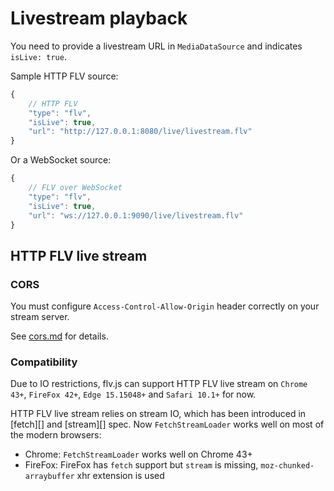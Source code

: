 
Livestream playback
===================
You need to provide a livestream URL in `MediaDataSource` and indicates `isLive: true`.

Sample HTTP FLV source:

```js
{
    // HTTP FLV
    "type": "flv",
    "isLive": true,
    "url": "http://127.0.0.1:8080/live/livestream.flv"
}
```

Or a WebSocket source:

```js
{
    // FLV over WebSocket
    "type": "flv",
    "isLive": true,
    "url": "ws://127.0.0.1:9090/live/livestream.flv"
}
```

## HTTP FLV live stream

### CORS
You must configure `Access-Control-Allow-Origin` header correctly on your stream server.

See [cors.md](../docs/cors.md) for details.

### Compatibility
Due to IO restrictions, flv.js can support HTTP FLV live stream on `Chrome 43+`, `FireFox 42+`, `Edge 15.15048+` and `Safari 10.1+` for now.

HTTP FLV live stream relies on stream IO, which has been introduced in [fetch][] and [stream][] spec. Now `FetchStreamLoader` works well on most of the modern browsers:

- Chrome: `FetchStreamLoader` works well on Chrome 43+
- FireFox: FireFox has `fetch` support but `stream` is missing, `moz-chunked-arraybuffer` xhr extension is used